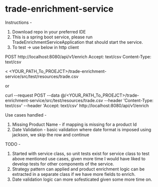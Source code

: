 # trade-enrichment-service

Instructions - 
1. Download repo in your preferred IDE
2. This is a spring boot service, please run TradeEnrichmentServiceApplication that should start the service.
3. To test -> 
use below in http client  

POST http://localhost:8080/api/v1/enrich
Accept: text/csv
Content-Type: text/csv

< <YOUR_PATH_To_PROEJCT>/trade-enrichment-service/src/test/resources/trade.csv

or 

curl --request POST --data @/<YOUR_PATH_To_PROEJCT>/trade-enrichment-service/src/test/resources/trade.csv --header 'Content-Type: text/csv' --header 'Accept: text/csv' http://localhost:8080/api/v1/enrich

Use cases handled - 
1. Missing Product Name - if mapping is missing for a product Id
2. Date Validation - basic validation where date format is imposed using jackson, we skip the row and continue

TODO - 
1. Started with service class, so unit tests exist for service class to test above mentioned use cases, given more time I would have liked to develop tests for other components of the service. 
2. Strategy pattern can applied and product enrichment logic can be extracted in a separate class if we have more fields to enrich.
3. Date validation logic can more sofesticated given some more time on. 
